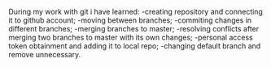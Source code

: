 During my work with git i have learned:
-creating repository and connecting it to github account;
-moving between branches;
-commiting changes in different branches;
-merging branches to master;
-resolving conflicts after merging two branches to master with its own changes;
-personal access token obtainment and adding it to local repo;
-changing default branch and remove unnecessary.
